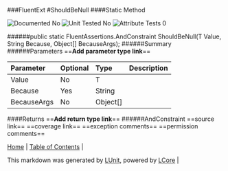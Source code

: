 ###FluentExt
#ShouldBeNull
####Static Method

![Documented No](http://b.repl.ca/v1/Documented-No-red.png) ![Unit Tested No](http://b.repl.ca/v1/Unit%20Tested-No-lightgrey.png) ![Attribute Tests 0](http://b.repl.ca/v1/Attribute%20Tests-0-lightgrey.png)

######public static FluentAssertions.AndConstraint<ObjectAssertions> ShouldBeNull(T Value, String Because, Object[] BecauseArgs);
######Summary
######Parameters
==__Add parameter type link__==

Parameter | Optional | Type | Description
:---  | :---  | :---  | :--- 
Value | No | T | 
Because | Yes | String | 
BecauseArgs | No | Object[] | 

####Returns
==__Add return type link__==
######AndConstraint<ObjectAssertions>
==source link==
==coverage link==
==exception comments==
==permission comments==

[Home](../../README.md) | [Table of Contents](../../TableOfContents.md) | 


This markdown was generated by [LUnit](https://github.com/CodeSingularity/LUnit), powered by [LCore](https://github.com/CodeSingularity/LCore) | 

